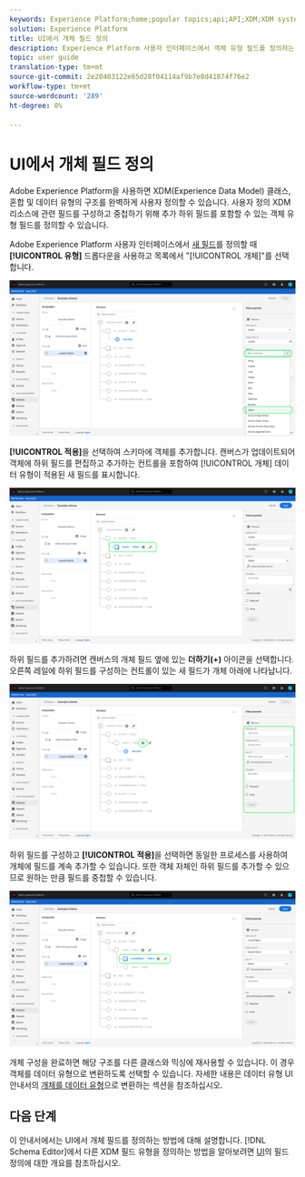 ```yaml
---
keywords: Experience Platform;home;popular topics;api;API;XDM;XDM system;experience data model;data model;ui;workspace;object;field;
solution: Experience Platform
title: UI에서 개체 필드 정의
description: Experience Platform 사용자 인터페이스에서 객체 유형 필드를 정의하는 방법을 알아봅니다.
topic: user guide
translation-type: tm+mt
source-git-commit: 2e20403122e65d28f04114af9b7e8d41874f76e2
workflow-type: tm+mt
source-wordcount: '289'
ht-degree: 0%

---
```



# UI에서 개체 필드 정의

Adobe Experience Platform을 사용하면 XDM(Experience Data Model) 클래스, 혼합 및 데이터 유형의 구조를 완벽하게 사용자 정의할 수 있습니다. 사용자 정의 XDM 리소스에 관련 필드를 구성하고 중첩하기 위해 추가 하위 필드를 포함할 수 있는 객체 유형 필드를 정의할 수 있습니다.

Adobe Experience Platform 사용자 인터페이스에서 [새 필드](./overview.md#define)를 정의할 때 **[!UICONTROL 유형]** 드롭다운을 사용하고 목록에서 &quot;[!UICONTROL 개체]&quot;를 선택합니다.

![](../../images/ui/fields/special/object.png)

**[!UICONTROL 적용]**&#x200B;을 선택하여 스키마에 객체를 추가합니다. 캔버스가 업데이트되어 객체에 하위 필드를 편집하고 추가하는 컨트롤을 포함하여 [!UICONTROL 개체] 데이터 유형이 적용된 새 필드를 표시합니다.

![](../../images/ui/fields/special/object-applied.png)

하위 필드를 추가하려면 캔버스의 개체 필드 옆에 있는 **더하기(+)** 아이콘을 선택합니다. 오른쪽 레일에 하위 필드를 구성하는 컨트롤이 있는 새 필드가 개체 아래에 나타납니다.

![](../../images/ui/fields/special/object-add-field.png)

하위 필드를 구성하고 **[!UICONTROL 적용]**&#x200B;을 선택하면 동일한 프로세스를 사용하여 개체에 필드를 계속 추가할 수 있습니다. 또한 객체 자체인 하위 필드를 추가할 수 있으므로 원하는 만큼 필드를 중첩할 수 있습니다.

![](../../images/ui/fields/special/object-nested.png)

개체 구성을 완료하면 해당 구조를 다른 클래스와 믹싱에 재사용할 수 있습니다. 이 경우 객체를 데이터 유형으로 변환하도록 선택할 수 있습니다. 자세한 내용은 데이터 유형 UI 안내서의 [개체를 데이터 유형](../resources/data-types.md#convert)으로 변환하는 섹션을 참조하십시오.

## 다음 단계

이 안내서에서는 UI에서 개체 필드를 정의하는 방법에 대해 설명합니다. [!DNL Schema Editor]에서 다른 XDM 필드 유형을 정의하는 방법을 알아보려면 [UI](./overview.md#special)의 필드 정의에 대한 개요를 참조하십시오.
